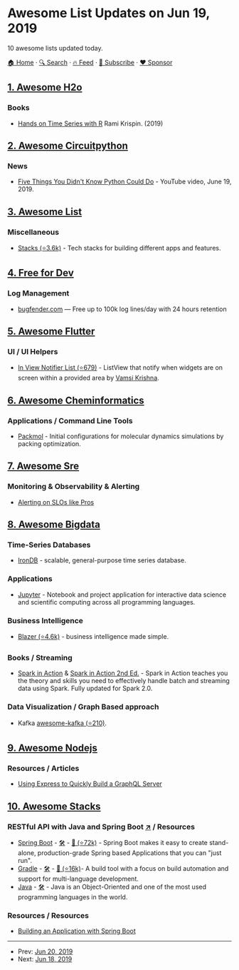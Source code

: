 # Awesome List Updates on Jun 19, 2019

10 awesome lists updated today.

[🏠 Home](/README.md) · [🔍 Search](https://www.trackawesomelist.com/search/) · [🔥 Feed](https://www.trackawesomelist.com/rss.xml) · [📮 Subscribe](https://trackawesomelist.us17.list-manage.com/subscribe?u=d2f0117aa829c83a63ec63c2f&id=36a103854c) · [❤️  Sponsor](https://github.com/sponsors/theowenyoung)



## [1. Awesome H2o](/content/h2oai/awesome-h2o/README.md)

### Books

*   [Hands on Time Series with R](https://www2.packtpub.com/big-data-and-business-intelligence/hands-time-series-analysis-r) Rami Krispin. (2019)

## [2. Awesome Circuitpython](/content/adafruit/awesome-circuitpython/README.md)

### News

*   [Five Things You Didn't Know Python Could Do](https://www.youtube.com/watch?v=HNrMjH9Yuv4) - YouTube video, June 19, 2019.

## [3. Awesome List](/content/sindresorhus/awesome/README.md)

### Miscellaneous

*   [Stacks (⭐3.6k)](https://github.com/stackshareio/awesome-stacks#readme) - Tech stacks for building different apps and features.

## [4. Free for Dev](/content/ripienaar/free-for-dev/README.md)

### Log Management

*   [bugfender.com](https://bugfender.com/) — Free up to 100k log lines/day with 24 hours retention

## [5. Awesome Flutter](/content/Solido/awesome-flutter/README.md)

### UI / UI Helpers

*   [In View Notifier List (⭐679)](https://github.com/rvamsikrishna/inview_notifier_list) <!--stargazers:rvamsikrishna/flutter_offline--> - ListView that notify when widgets are on screen within a provided area by [Vamsi Krishna](https://github.com/inview_notifier_list).

## [6. Awesome Cheminformatics](/content/hsiaoyi0504/awesome-cheminformatics/README.md)

### Applications / Command Line Tools

*   [Packmol](http://m3g.iqm.unicamp.br/packmol/home.shtml) - Initial configurations for molecular dynamics simulations by packing optimization.

## [7. Awesome Sre](/content/dastergon/awesome-sre/README.md)

### Monitoring & Observability & Alerting

*   [Alerting on SLOs like Pros](https://developers.soundcloud.com/blog/alerting-on-slos)

## [8. Awesome Bigdata](/content/newTendermint/awesome-bigdata/README.md)

### Time-Series Databases

*   [IronDB](https://www.circonus.com/irondb/) - scalable, general-purpose time series database.

### Applications

*   [Jupyter](https://jupyter.org/) - Notebook and project application for interactive data science and scientific computing across all programming languages.

### Business Intelligence

*   [Blazer (⭐4.6k)](https://github.com/ankane/blazer) - business intelligence made simple.

### Books / Streaming

*   [Spark in Action](https://www.manning.com/books/spark-in-action) & [Spark in Action 2nd Ed.](https://www.manning.com/books/spark-in-action-second-edition) - Spark in Action teaches you the theory and skills you need to effectively handle batch and streaming data using Spark. Fully updated for Spark 2.0.

### Data Visualization / Graph Based approach

*   Kafka [awesome-kafka (⭐210)](https://github.com/monksy/awesome-kafka).

## [9. Awesome Nodejs](/content/sindresorhus/awesome-nodejs/README.md)

### Resources / Articles

*   [Using Express to Quickly Build a GraphQL Server](https://snipcart.com/blog/graphql-nodejs-express-tutorial)

## [10. Awesome Stacks](/content/stackshareio/awesome-stacks/README.md)

### RESTful API with Java and Spring Boot [↗](https://awesomestacks.dev/res-tful-api-with-java-and-spring-boot) / Resources

*   [Spring Boot](https://spring.io/projects/spring-boot) - [🛠](https://stackshare.io/spring-boot) - [🐙 (⭐72k)](https://github.com/spring-projects/spring-boot) - Spring Boot makes it easy to create stand-alone, production-grade Spring based Applications that you can "just run".
*   [Gradle](https://gradle.org/) - [🛠️](https://stackshare.io/gradle) - [🐙 (⭐16k)](https://github.com/gradle/gradle)- A build tool with a focus on build automation and support for multi-language development.
*   [Java](https://docs.oracle.com/javase/specs/index.html) - [🛠️](https://stackshare.io/java) - Java is an Object-Oriented and one of the most used programming languages in the world.

### Resources / Resources

*   [Building an Application with Spring Boot](https://spring.io/guides/gs/spring-boot/)

---

- Prev: [Jun 20, 2019](/content/2019/06/20/README.md)
- Next: [Jun 18, 2019](/content/2019/06/18/README.md)